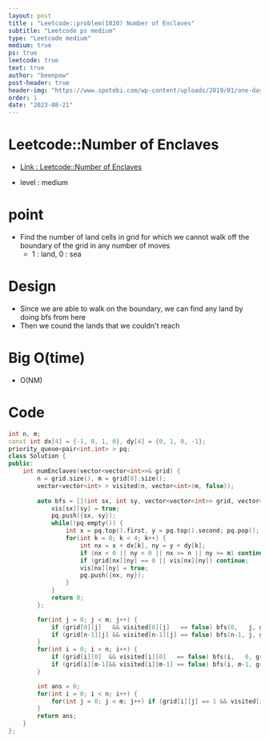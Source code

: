```yaml
---
layout: post
title : "Leetcode::problem(1020) Number of Enclaves"
subtitle: "Leetcode ps medium"
type: "Leetcode medium"
medium: true
ps: true
leetcode: true
text: true
author: "beenpow"
post-header: true
header-img: "https://www.spotebi.com/wp-content/uploads/2019/01/one-day-day-one-workout-motivation-spotebi.jpg"
order: 1
date: "2023-08-21"
---
```


# Leetcode::Number of Enclaves
- [Link : Leetcode::Number of Enclaves](https://leetcode.com/problems/number-of-enclaves/?envType=study-plan-v2&envId=google-spring-23-high-frequency)

- level : medium

# point
- Find the number of land cells in grid for which we cannot walk off the boundary of the grid in any number of moves
  - 1 : land, 0 : sea

# Design
- Since we are able to walk on the boundary, we can find any land by doing bfs from here
- Then we cound the lands that we couldn't reach

# Big O(time)
- O(NM)


# Code

```cpp
int n, m;
const int dx[4] = {-1, 0, 1, 0}, dy[4] = {0, 1, 0, -1};
priority_queue<pair<int,int> > pq;
class Solution {
public:
    int numEnclaves(vector<vector<int>>& grid) {
        n = grid.size(), m = grid[0].size();
        vector<vector<int> > visited(n, vector<int>(m, false));
        
        auto bfs = [](int sx, int sy, vector<vector<int>> grid, vector<vector<int>>& vis) {
            vis[sx][sy] = true;
            pq.push({sx, sy});
            while(!pq.empty()) {
                int x = pq.top().first, y = pq.top().second; pq.pop();
                for(int k = 0; k < 4; k++) {
                    int nx = x + dx[k], ny = y + dy[k];
                    if (nx < 0 || ny < 0 || nx >= n || ny >= m) continue;
                    if (grid[nx][ny] == 0 || vis[nx][ny]) continue;
                    vis[nx][ny] = true;
                    pq.push({nx, ny});
                }
            }
            return 0;
        };

        for(int j = 0; j < m; j++) {
            if (grid[0][j]   && visited[0][j]   == false) bfs(0,   j, grid, visited);
            if (grid[n-1][j] && visited[n-1][j] == false) bfs(n-1, j, grid, visited);
        }
        for(int i = 0; i < n; i++) {
            if (grid[i][0]  && visited[i][0]   == false) bfs(i,   0, grid, visited);
            if (grid[i][m-1]&& visited[i][m-1] == false) bfs(i, m-1, grid, visited);
        }

        int ans = 0;
        for(int i = 0; i < n; i++) {
            for(int j = 0; j < m; j++) if (grid[i][j] == 1 && visited[i][j] == false) ans++;
        }
        return ans;
    }
};
```
